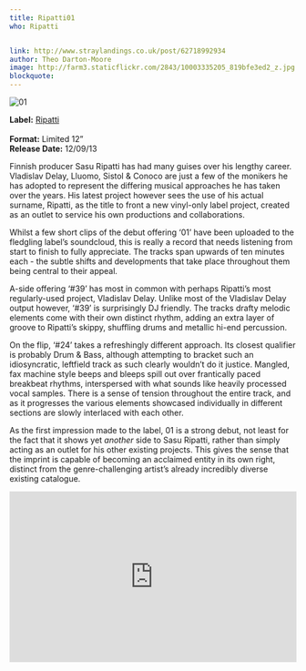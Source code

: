 ```yaml
---
title: Ripatti01
who: Ripatti


link: http://www.straylandings.co.uk/post/62718992934
author: Theo Darton-Moore
image: http://farm3.staticflickr.com/2843/10003335205_819bfe3ed2_z.jpg
blockquote:
---
```


![01](http://farm8.staticflickr.com/7395/10003679005_7bc5f90972_t.jpg)

**Label:** [Ripatti](http://www.vladislavdelay.com/site/projects/label/)  
<br>**Format:** Limited 12”
<br>**Release Date:** 12/09/13

Finnish producer Sasu Ripatti has had many guises over his lengthy career. Vladislav Delay, Lluomo, Sistol & Conoco are just a few of the monikers he has adopted to represent the differing musical approaches he has taken over the years. His latest project however sees the use of his actual surname, Ripatti, as the title to front a new vinyl-only label project, created as an outlet to service his own productions and collaborations.  


Whilst a few short clips of the debut offering ‘01’ have been uploaded to the fledgling label’s soundcloud, this is really a record that needs listening from start to finish to fully appreciate. The tracks span upwards of ten minutes each - the subtle shifts and developments that take place throughout them being central to their appeal.

A-side offering ‘#39’ has most in common with perhaps Ripatti’s most regularly-used project, Vladislav Delay. Unlike most of the Vladislav Delay output however, ‘#39’ is surprisingly DJ friendly. The tracks drafty melodic elements come with their own distinct rhythm, adding an extra layer of groove to Ripatti’s skippy, shuffling drums and metallic hi-end percussion.

On the flip, ‘#24’ takes a refreshingly different approach. Its closest qualifier is probably Drum & Bass, although attempting to bracket such an idiosyncratic, leftfield track as such clearly wouldn’t do it justice. Mangled, fax machine style beeps and bleeps spill out over frantically paced breakbeat rhythms, interspersed with what sounds like heavily processed vocal samples. There is a sense of tension throughout the entire track, and as it progresses the various elements showcased individually in different sections are slowly interlaced with each other.

As the first impression made to the label, 01 is a strong debut, not least for the fact that it shows yet _another_ side to Sasu Ripatti, rather than simply acting as an outlet for his other existing projects. This gives the sense that the imprint is capable of becoming an acclaimed entity in its own right, distinct from the genre-challenging artist’s already incredibly diverse existing catalogue.

<iframe frameborder="no" height="300" scrolling="no" src="https://w.soundcloud.com/player/?url=http%3A%2F%2Fapi.soundcloud.com%2Fplaylists%2F9852283" width="100%"></iframe>